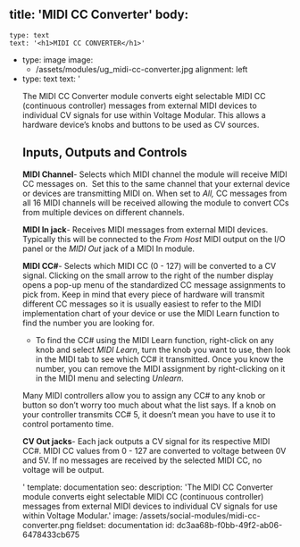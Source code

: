 title: 'MIDI CC Converter'
body:
  -
    type: text
    text: '<h1>MIDI CC CONVERTER</h1>'
  -
    type: image
    image:
      - /assets/modules/ug_midi-cc-converter.jpg
    alignment: left
  -
    type: text
    text: '<p>The MIDI CC Converter module converts eight selectable MIDI CC (continuous controller) messages from external MIDI devices to individual CV signals for use within Voltage Modular. This allows a hardware device’s knobs and buttons to be used as CV sources.</p><h2><strong>Inputs, Outputs and Controls</strong></h2><p><strong>MIDI Channel</strong>- Selects which MIDI channel the module will receive MIDI CC messages on.&nbsp; Set this to the same channel that your external device or devices are transmitting MIDI on. When set to <em>All, </em>CC messages from all 16 MIDI channels will be received allowing the module to convert CCs from multiple devices on different channels.</p><p><strong>MIDI In jack</strong>- Receives MIDI messages from external MIDI devices. Typically this will be connected to the <em>From Host</em> MIDI output on the I/O panel or the <em>MIDI Out</em> jack of a MIDI In module.</p><p><strong>MIDI CC#</strong>- Selects which MIDI CC (0 - 127) will be converted to a CV signal. Clicking on the small arrow to the right of the number display opens a pop-up menu of the standardized CC message assignments to pick from. Keep in mind that every piece of hardware will transmit different CC messages so it is usually easiest to refer to the MIDI implementation chart of your device or use the MIDI Learn function to find the number you are looking for.&nbsp;</p><ul><li>To find the CC# using the MIDI Learn function, right-click on any knob and select <em>MIDI Learn</em>,<em> </em>turn the knob you want to use, then look in the MIDI tab to see which CC# it transmitted. Once you know the number, you can remove the MIDI assignment by right-clicking on it in the MIDI menu and selecting <em>Unlearn</em>.</li></ul><p>Many MIDI controllers allow you to assign any CC# to any knob or button so don’t worry too much about what the list says. If a knob on your controller transmits CC# 5, it doesn’t mean you have to use it to control portamento time.</p><p><strong>CV Out jacks</strong>- Each jack outputs a CV signal for its respective MIDI CC#. MIDI CC values from 0 - 127 are converted to voltage between 0V and 5V. If no messages are received by the selected MIDI CC, no voltage will be output.<br></p>'
template: documentation
seo:
  description: 'The MIDI CC Converter module converts eight selectable MIDI CC (continuous controller) messages from external MIDI devices to individual CV signals for use within Voltage Modular.'
  image: /assets/social-modules/midi-cc-converter.png
fieldset: documentation
id: dc3aa68b-f0bb-49f2-ab06-6478433cb675
